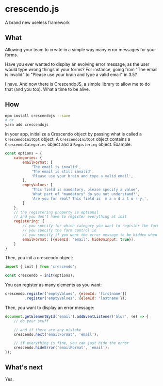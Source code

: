 # crescendo.js

A brand new useless framework

## What
Allowing your team to create in a simple way many error messages for your forms.

Have you ever wanted to display an evolving error message, as the user would type wrong things in your forms? For instance, going from "The email is invalid" to "Please use your brain and type a valid email" in 3.5?

I have. And now there is CrescendoJS, a simple library to allow me to do that (and you too). What a time to be alive.

## How
```sh
npm install crescendojs --save
# or
yarn add crescendojs
```

In your app, initialize a Crescendo object by passing what is called a `CrescendoInitOpt` object. A `CrescendoInitOpt` object contains a `CrescendoCategories` object and a `Registering` object.
Example:

```js
const options = {
    categories: {
        emailFormat: [
            'The email is invalid',
            'The email is still invalid',
            'Please use your brain and type a valid email',
        ],
        emptyValues: [
            'This field is mandatory, please specify a value',
            'What part of "mandatory" do you not understand?',
            'Are you for real? This field is  m a n d a t o r y.',
        ]
    },
    // the registering property is optional
    // and you don't have to register everything at init
    registering: {
        // you specify for which category you want to register the form control
        // you specify the form control id
        // you specify if you want the error message to be hidden when the user starts typing again (default is true)
        emailFormat: [{elemId: 'email', hideOnInput: true}],
    }
}
```

Then, you init a crescendo object:

```js
import { init } from 'crescendo';

const crescendo = init(options);
```

You can register as many elements as you want:

```js
crescendo.register('emptyValues', {elemId: 'firstname'})
         .register('emptyValues', {elemId: 'lastname'});
```

Then, you want to display an error message:

```js
document.getElementById('email').addEventListener('blur', (e) => {
    // do your stuff

    // and if there are any mistake
    crescendo.next('emailFormat', 'email');

    // if everything is fine, you can just hide the error
    crescendo.hideError('emailFormat', 'email');
});
```

## What's next

Yes.
